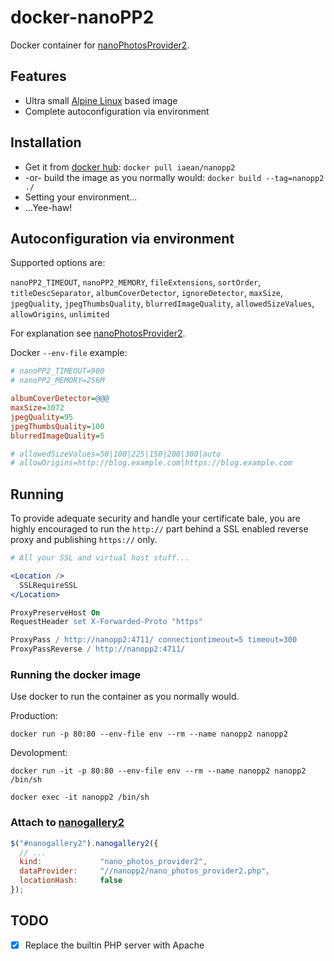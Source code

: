 # docker-nanoPP2
Docker container for [nanoPhotosProvider2][2].

[1]: https://nanophotosprovider2.nanostudio.org/
[2]: https://github.com/nanostudio-org/nano_photos_provider2/

## Features
* Ultra small [Alpine Linux][3] based image
* Complete autoconfiguration via environment

[3]: https://alpinelinux.org/

## Installation
* Get it from [docker hub][4]: `docker pull iaean/nanopp2`
* -or- build the image as you normally would: `docker build --tag=nanopp2 ./`
* Setting your environment...
* ...Yee-haw!

[4]: https://hub.docker.com/r/iaean/nanopp2/

## Autoconfiguration via environment

Supported options are:

`nanoPP2_TIMEOUT`, `nanoPP2_MEMORY`, `fileExtensions`, `sortOrder`, 
`titleDescSeparator`, `albumCoverDetector`, `ignoreDetector`, 
`maxSize`, `jpegQuality`, `jpegThumbsQuality`, `blurredImageQuality`,
`allowedSizeValues`, `allowOrigins`, `unlimited`

For explanation see [nanoPhotosProvider2][1].

Docker `--env-file` example:

```ini
# nanoPP2_TIMEOUT=900
# nanoPP2_MEMORY=256M

albumCoverDetector=@@@
maxSize=3072
jpegQuality=95
jpegThumbsQuality=100
blurredImageQuality=5

# allowedSizeValues=50|100|225|150|200|300|auto
# allowOrigins=http://blog.example.com|https://blog.example.com
```

## Running
To provide adequate security and handle your certificate bale, you are highly encouraged to run the `http://` part behind a SSL enabled reverse proxy and publishing `https://` only.

```apache
# All your SSL and virtual host stuff...

<Location />
  SSLRequireSSL
</Location>

ProxyPreserveHost On
RequestHeader set X-Forwarded-Proto "https"

ProxyPass / http://nanopp2:4711/ connectiontimeout=5 timeout=300
ProxyPassReverse / http://nanopp2:4711/
```

### Running the docker image
Use docker to run the container as you normally would.

Production:

`docker run -p 80:80 --env-file env --rm --name nanopp2 nanopp2`

Devolopment:

`docker run -it -p 80:80 --env-file env --rm --name nanopp2 nanopp2 /bin/sh`

`docker exec -it nanopp2 /bin/sh`

### Attach to [nanogallery2][5]

```javascript
$("#nanogallery2").nanogallery2({
  // ...
  kind:             "nano_photos_provider2",
  dataProvider:     "//nanopp2/nano_photos_provider2.php",
  locationHash:     false
});
```

[5]: https://nanogallery2.nanostudio.org/

## TODO

* [x] Replace the builtin PHP server with Apache
